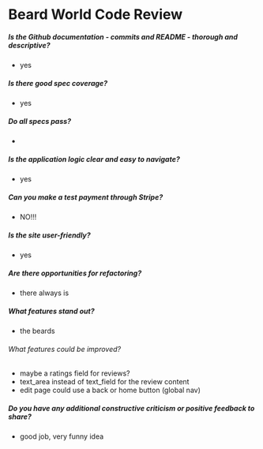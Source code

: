 # Beard World Code Review

##### Is the Github documentation - commits and README - thorough and descriptive?

 - yes

##### Is there good spec coverage?

 - yes

##### Do all specs pass?

 -

##### Is the application logic clear and easy to navigate?

- yes

##### Can you make a test payment through Stripe?

- NO!!!

##### Is the site user-friendly?

- yes

##### Are there opportunities for refactoring?

 - there always is

##### What features stand out?

 - the beards

###### What features could be improved?

 - maybe a ratings field for reviews?
 - text_area instead of text_field for the review content
 - edit page could use a back or home button (global nav)

##### Do you have any additional constructive criticism or positive feedback to share?

  - good job, very funny idea
